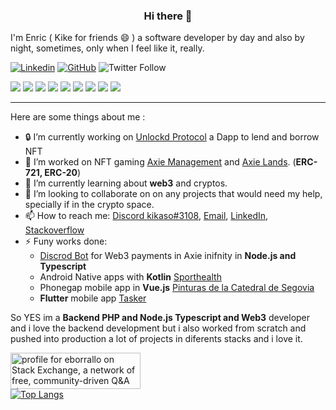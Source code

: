 
<h3 align="center">Hi there 👋</h3>
<p align="center">
    
I'm Enric ( Kike for friends 😄 ) a software developer by day and also by night, sometimes, only when I feel like it, really.
</p>

[![Linkedin](https://img.shields.io/badge/-Eborrallo-blue?style=flat-square&logo=Linkedin&logoColor=white&link=https://www.linkedin.com/in/eborrallo/)](https://www.linkedin.com/in/eborrallo/)
[![GitHub](https://img.shields.io/github/followers/eborrallo?label=follow&style=social)](https://github.com/gkhan205)
![Twitter Follow](https://img.shields.io/twitter/follow/kikaso995?style=social)

<p>
<a href="#"><img src="https://img.shields.io/badge/Solidity-Enthusiast-_.svg?logo=Solidity&color=green"></a>
<a href="#"><img src="https://img.shields.io/badge/JS-Expert-_.svg?logo=Javascript"></a>
<a href="#"><img src="https://img.shields.io/badge/TS-Expert-_.svg?logo=Typescript"></a>
<a href="#"><img src="https://img.shields.io/badge/PHP-Expert-_.svg?logo=Php"></a>
<a href="#"><img src="https://img.shields.io/badge/React-Enthusiast-_.svg?logo=React&color=green"></a>
<a href="#"><img src="https://img.shields.io/badge/Flutter-Enthusiast-_.svg?logo=Flutter&color=green"></a>
<a href="#"><img src="https://img.shields.io/badge/TDD-Advocate-_.svg?color=blue"></a>
<a href="#"><img src="https://img.shields.io/badge/DDD-Advocate-_.svg?color=blue"></a>
<a href="#"><img src="https://img.shields.io/badge/Clean%20Code-Advocate-_.svg?color=blue"></a>
</p>

---
Here are some things about me :
- 🔒 I’m currently working on [Unlockd Protocol](https://www.unlockd.finance/) a Dapp to lend and borrow NFT
- 🔭 I’m worked on NFT gaming [Axie Management](https://tracker.axie.management/) and [Axie Lands](https://axielands.app/). (**ERC-721, ERC-20**)
- 🌱 I’m currently learning about **web3** and cryptos.
- 👯 I’m looking to collaborate on  on any projects that would need my help, specially if in the crypto space.
- 📫 How to reach me: [Discord kikaso#3108](https://discordapp.com/users/184728912763420672/), [Email](mailto:borrallorodriguez@gmail.com), [LinkedIn](https://www.linkedin.com/in/eborrallo/), [Stackoverflow](https://stackoverflow.com/users/9033868/eborrallo)
- ⚡ Funy works done:   
    - [Discrod Bot](https://axie.management/discord-bot) for Web3 payments in Axie inifnity in **Node.js and Typescript**
    - Android Native apps with **Kotlin** [Sporthealth](https://play.google.com/store/apps/details?id=es.mgc.appsporthealth&gl=ES)
    - Phonegap mobile app in **Vue.js** [Pinturas de la Catedral de Segovia](https://play.google.com/store/apps/details?id=com.tramamedia.segovia)
    - **Flutter** mobile app [Tasker](https://play.google.com/store/apps/details?id=com.kikaso.tasker)

So YES im a **Backend PHP and Node.js Typescript and Web3** developer and i love the backend development but i also worked from scratch and pushed into production a lot of projects in diferents stacks and i love it.


<a href="https://stackexchange.com/users/12392412"><img src="https://stackexchange.com/users/flair/12392412.png" width="208" height="58" alt="profile for eborrallo on Stack Exchange, a network of free, community-driven Q&amp;A sites" title="profile for eborrallo on Stack Exchange, a network of free, community-driven Q&amp;A sites"></a>
<br/>
[![Top Langs](https://github-readme-stats.vercel.app/api/top-langs/?username=eborrallo&layout=compact)](https://github.com/eborrallo)

